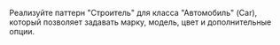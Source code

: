 Реализуйте паттерн "Строитель" для класса "Автомобиль" (Car), 
который позволяет задавать марку, модель, цвет и дополнительные опции.